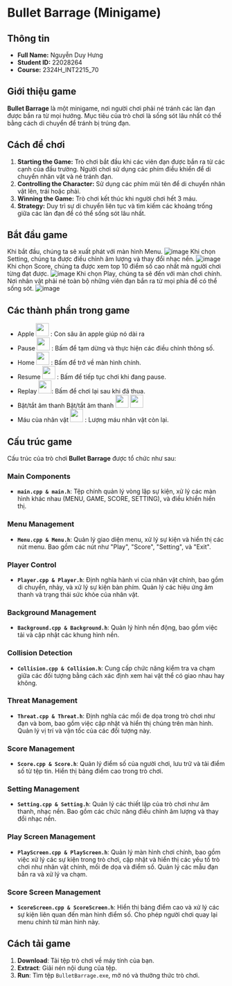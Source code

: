 # Bullet Barrage (Minigame)

## Thông tin

- **Full Name:** Nguyễn Duy Hưng
- **Student ID:** 22028264
- **Course:** 2324H_INT2215_70

## Giới thiệu game

**Bullet Barrage** là một minigame, nơi người chơi phải né tránh các làn đạn được bắn ra từ mọi hướng. Mục tiêu của trò chơi là sống sót lâu nhất có thể bằng cách di chuyển để tránh bị trúng đạn.

## Cách để chơi

1. **Starting the Game:** Trò chơi bắt đầu khi các viên đạn được bắn ra từ các cạnh của đấu trường. Người chơi sử dụng các phím điều khiển để di chuyển nhân vật và né tránh đạn.
2. **Controlling the Character:** Sử dụng các phím mũi tên để di chuyển nhân vật lên, trái hoặc phải.
3. **Winning the Game:** Trò chơi kết thúc khi người chơi hết 3 máu.
4. **Strategy:** Duy trì sự di chuyển liên tục và tìm kiếm các khoảng trống giữa các làn đạn để có thể sống sót lâu nhất.

## Bắt đầu game

Khi bắt đầu, chúng ta sẽ xuất phát với màn hình Menu. 
![image](https://github.com/user-attachments/assets/3be2d124-382c-4ca3-8bab-a29c9a0e2631)
Khi chọn Setting, chúng ta được điều chỉnh âm lượng và thay đổi nhạc nền. 
![image](https://github.com/user-attachments/assets/adff53cc-8c24-4d76-8d73-8c6d3f402fd6)
Khi chọn Score, chúng ta được xem top 10 điểm số cao nhất mà người chơi từng đạt được.
![image](https://github.com/user-attachments/assets/1cdb8628-5a0a-4335-9aec-ea44603370fd)
Khi chọn Play, chúng ta sẽ đến với màn chơi chính. Nơi nhân vật phải né toàn bộ những viên đạn bắn ra từ mọi phía để có thể sống sót.
![image](https://github.com/user-attachments/assets/892e684e-a02c-43fa-9c82-19dd82963842)

## Các thành phần trong game

-    Apple <img src="AppleWorm/preview/Apple.png" width="30" height="30"> : Con sâu ăn apple giúp nó dài ra
-    Pause  <img src="https://github.com/user-attachments/assets/ae77960a-9b8d-4324-888a-2af1a2199501" width="30" height="30"> : Bấm để tạm dừng và thực hiện các điều chỉnh thông số.   
-    Home <img src="https://github.com/user-attachments/assets/f1699fc6-6e0d-48ae-b33a-586d39694f8a" width="30" height="30"> : Bấm để trở về màn hình chính.
-    Resume <img src="https://github.com/user-attachments/assets/b08332a9-49b6-4ca5-bb75-3f3d6361dc4a" width="30" height="30"> : Bấm để tiếp tục chơi khi đang pause.
-    Replay <img src="https://github.com/user-attachments/assets/f14b81a5-d871-4ebc-bbdd-3174ba50d479" width="30" height="30">: Bấm để chơi lại sau khi đã thua.
-    Bật/tắt âm thanh Bật/tắt âm thanh <img src="https://github.com/user-attachments/assets/a7f701a8-c989-4c2e-9653-b111a18773b0" width="30" height="30"> <img src="[https://github.com/user-attachments/assets/a7f701a8-c989-4c2e-9653-b111a18773b0](https://github.com/user-attachments/assets/13c7e797-6f29-4f3d-94c8-2141c4bb6633)" width="30" height="30"> 
-    Máu của nhân vật <img src="https://github.com/user-attachments/assets/4b7ddfe2-30b3-40b8-bffd-181770a7f0c2" width="30" height="30"> : Lượng máu nhân vật còn lại.


## Cấu trúc game

Cấu trúc của trò chơi **Bullet Barrage** được tổ chức như sau:

### **Main Components**
- **`main.cpp & main.h`**: Tệp chính quản lý vòng lặp sự kiện, xử lý các màn hình khác nhau (MENU, GAME, SCORE, SETTING), và điều khiển hiển thị.

### **Menu Management**
- **`Menu.cpp & Menu.h`**: Quản lý giao diện menu, xử lý sự kiện và hiển thị các nút menu. Bao gồm các nút như "Play", "Score", "Setting", và "Exit".

### **Player Control**
- **`Player.cpp & Player.h`**: Định nghĩa hành vi của nhân vật chính, bao gồm di chuyển, nhảy, và xử lý sự kiện bàn phím. Quản lý các hiệu ứng âm thanh và trạng thái sức khỏe của nhân vật.

### **Background Management**
- **`Background.cpp & Background.h`**: Quản lý hình nền động, bao gồm việc tải và cập nhật các khung hình nền.

### **Collision Detection**
- **`Collision.cpp & Collision.h`**: Cung cấp chức năng kiểm tra va chạm giữa các đối tượng bằng cách xác định xem hai vật thể có giao nhau hay không.

### **Threat Management**
- **`Threat.cpp & Threat.h`**: Định nghĩa các mối đe dọa trong trò chơi như đạn và bom, bao gồm việc cập nhật và hiển thị chúng trên màn hình. Quản lý vị trí và vận tốc của các đối tượng này.

### **Score Management**
- **`Score.cpp & Score.h`**: Quản lý điểm số của người chơi, lưu trữ và tải điểm số từ tệp tin. Hiển thị bảng điểm cao trong trò chơi.

### **Setting Management**
- **`Setting.cpp & Setting.h`**: Quản lý các thiết lập của trò chơi như âm thanh, nhạc nền. Bao gồm các chức năng điều chỉnh âm lượng và thay đổi nhạc nền.

### **Play Screen Management**
- **`PlayScreen.cpp & PlayScreen.h`**: Quản lý màn hình chơi chính, bao gồm việc xử lý các sự kiện trong trò chơi, cập nhật và hiển thị các yếu tố trò chơi như nhân vật chính, mối đe dọa và điểm số. Quản lý các mẫu đạn bắn ra và xử lý va chạm.

### **Score Screen Management**
- **`ScoreScreen.cpp & ScoreScreen.h`**: Hiển thị bảng điểm cao và xử lý các sự kiện liên quan đến màn hình điểm số. Cho phép người chơi quay lại menu chính từ màn hình này.


## Cách tải game

1. **Download**: Tải tệp trò chơi về máy tính của bạn.
2. **Extract**: Giải nén nội dung của tệp.
3. **Run**: Tìm tệp `BulletBarrage.exe`, mở nó và thưởng thức trò chơi.
